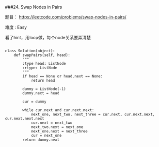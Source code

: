 ###24. Swap Nodes in Pairs

题目： 
<https://leetcode.com/problems/swap-nodes-in-pairs/>


难度 : Easy

看了hint，用loop做，每个node关系要弄清楚


```

class Solution(object):
    def swapPairs(self, head):
        """
        :type head: ListNode
        :rtype: ListNode
        """
        if head == None or head.next == None:
            return head

        dummy = ListNode(-1)
        dummy.next = head
        
        cur = dummy

        while cur.next and cur.next.next:
            next_one, next_two, next_three = cur.next, cur.next.next, cur.next.next.next
            cur.next = next_two
            next_two.next = next_one
            next_one.next = next_three
            cur = next_one
        return dummy.next
```